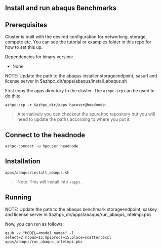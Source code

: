 ## Install and run abaqus Benchmarks

## Prerequisites

Cluster is built with the desired configuration for networking, storage, compute etc. You can see the tutorial or examples folder in this repo for how to set this up.

Dependencies for binary version:

* None

NOTE: Update the path to the abaqus installer storageendpoint, sasurl and license server in $azhpc_dir/apps/abaqus/install_abaqus.sh

First copy the apps directory to the cluster.  The `azhpc-scp` can be used to do this:

```
azhpc-scp -r $azhpc_dir/apps hpcuser@headnode:.
```

> Alternatively you can checkout the azurehpc repository but you will need to update the paths according to where you put it.

## Connect to the headnode

```
azhpc-connect -u hpcuser headnode
```

## Installation

```
apps/abaqus/install_abaqus.sh 

```

> Note: This will install into `/apps`.

## Running

NOTE: Update the path to the abaqus benchmark storageendpoint, saskey and license server in $azhpc_dir/apps/abaqus/run_abaqus_intelmpi.pbs

Now, you can run as follows:

```
qsub -v "MODEL=<model name>" -l select=2:ncpus=15:mpiprocs=15,place=scatter:excl apps/abaqus/run_abaqus_intelmpi.pbs

```
